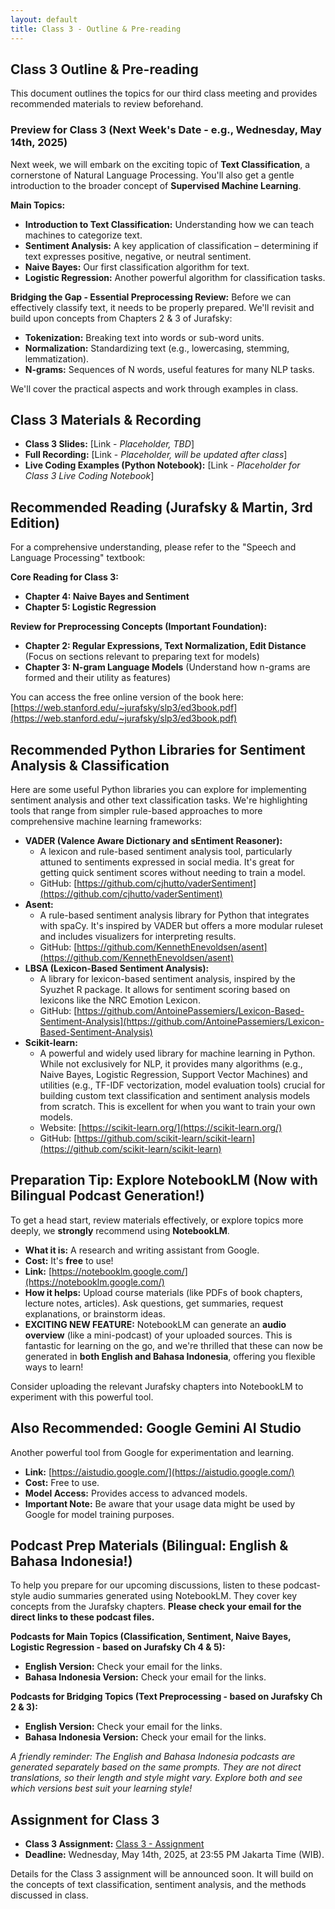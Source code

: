 ```yaml
---
layout: default
title: Class 3 - Outline & Pre-reading
---
```


## Class 3 Outline & Pre-reading

This document outlines the topics for our third class meeting and provides recommended materials to review beforehand.

### Preview for Class 3 (Next Week's Date - e.g., Wednesday, May 14th, 2025)

Next week, we will embark on the exciting topic of **Text Classification**, a cornerstone of Natural Language Processing. You'll also get a gentle introduction to the broader concept of **Supervised Machine Learning**.

**Main Topics:**
* **Introduction to Text Classification:** Understanding how we can teach machines to categorize text. 
* **Sentiment Analysis:** A key application of classification – determining if text expresses positive, negative, or neutral sentiment.
* **Naive Bayes:** Our first classification algorithm for text.
* **Logistic Regression:** Another powerful algorithm for classification tasks. 

**Bridging the Gap - Essential Preprocessing Review:**
Before we can effectively classify text, it needs to be properly prepared. We'll revisit and build upon concepts from Chapters 2 & 3 of Jurafsky:
* **Tokenization:** Breaking text into words or sub-word units.
* **Normalization:** Standardizing text (e.g., lowercasing, stemming, lemmatization).
* **N-grams:** Sequences of N words, useful features for many NLP tasks.

We'll cover the practical aspects and work through examples in class.

## Class 3 Materials & Recording

* **Class 3 Slides:** [Link - *Placeholder, TBD*]
* **Full Recording:** [Link - *Placeholder, will be updated after class*]
* **Live Coding Examples (Python Notebook):** [Link - *Placeholder for Class 3 Live Coding Notebook*]

## Recommended Reading (Jurafsky & Martin, 3rd Edition)

For a comprehensive understanding, please refer to the "Speech and Language Processing" textbook:

**Core Reading for Class 3:**
* **Chapter 4: Naive Bayes and Sentiment**
* **Chapter 5: Logistic Regression**

**Review for Preprocessing Concepts (Important Foundation):**
* **Chapter 2: Regular Expressions, Text Normalization, Edit Distance** (Focus on sections relevant to preparing text for models)
* **Chapter 3: N-gram Language Models** (Understand how n-grams are formed and their utility as features)

You can access the free online version of the book here: [https://web.stanford.edu/~jurafsky/slp3/ed3book.pdf](https://web.stanford.edu/~jurafsky/slp3/ed3book.pdf)

## Recommended Python Libraries for Sentiment Analysis & Classification

Here are some useful Python libraries you can explore for implementing sentiment analysis and other text classification tasks. We're highlighting tools that range from simpler rule-based approaches to more comprehensive machine learning frameworks:

* **VADER (Valence Aware Dictionary and sEntiment Reasoner):**
    * A lexicon and rule-based sentiment analysis tool, particularly attuned to sentiments expressed in social media. It's great for getting quick sentiment scores without needing to train a model.
    * GitHub: [https://github.com/cjhutto/vaderSentiment](https://github.com/cjhutto/vaderSentiment)
* **Asent:**
    * A rule-based sentiment analysis library for Python that integrates with spaCy. It's inspired by VADER but offers a more modular ruleset and includes visualizers for interpreting results.
    * GitHub: [https://github.com/KennethEnevoldsen/asent](https://github.com/KennethEnevoldsen/asent)
* **LBSA (Lexicon-Based Sentiment Analysis):**
    * A library for lexicon-based sentiment analysis, inspired by the Syuzhet R package. It allows for sentiment scoring based on lexicons like the NRC Emotion Lexicon.
    * GitHub: [https://github.com/AntoinePassemiers/Lexicon-Based-Sentiment-Analysis](https://github.com/AntoinePassemiers/Lexicon-Based-Sentiment-Analysis)
* **Scikit-learn:**
    * A powerful and widely used library for machine learning in Python. While not exclusively for NLP, it provides many algorithms (e.g., Naive Bayes, Logistic Regression, Support Vector Machines) and utilities (e.g., TF-IDF vectorization, model evaluation tools) crucial for building custom text classification and sentiment analysis models from scratch. This is excellent for when you want to train your own models.
    * Website: [https://scikit-learn.org/](https://scikit-learn.org/)
    * GitHub: [https://github.com/scikit-learn/scikit-learn](https://github.com/scikit-learn/scikit-learn)

## Preparation Tip: Explore NotebookLM (Now with Bilingual Podcast Generation!)

To get a head start, review materials effectively, or explore topics more deeply, we **strongly** recommend using **NotebookLM**.

* **What it is:** A research and writing assistant from Google.
* **Cost:** It's **free** to use!
* **Link:** [https://notebooklm.google.com/](https://notebooklm.google.com/)
* **How it helps:** Upload course materials (like PDFs of book chapters, lecture notes, articles). Ask questions, get summaries, request explanations, or brainstorm ideas.
* **EXCITING NEW FEATURE:** NotebookLM can generate an **audio overview** (like a mini-podcast) of your uploaded sources. This is fantastic for learning on the go, and we're thrilled that these can now be generated in **both English and Bahasa Indonesia**, offering you flexible ways to learn!

Consider uploading the relevant Jurafsky chapters into NotebookLM to experiment with this powerful tool.

## Also Recommended: Google Gemini AI Studio

Another powerful tool from Google for experimentation and learning.
* **Link:** [https://aistudio.google.com/](https://aistudio.google.com/)
* **Cost:** Free to use.
* **Model Access:** Provides access to advanced models.
* **Important Note:** Be aware that your usage data might be used by Google for model training purposes.

## Podcast Prep Materials (Bilingual: English & Bahasa Indonesia!)

To help you prepare for our upcoming discussions, listen to these podcast-style audio summaries generated using NotebookLM. They cover key concepts from the Jurafsky chapters. **Please check your email for the direct links to these podcast files.**

**Podcasts for Main Topics (Classification, Sentiment, Naive Bayes, Logistic Regression - based on Jurafsky Ch 4 & 5):**
* **English Version:** Check your email for the links.
* **Bahasa Indonesia Version:** Check your email for the links.

**Podcasts for Bridging Topics (Text Preprocessing - based on Jurafsky Ch 2 & 3):**
* **English Version:** Check your email for the links.
* **Bahasa Indonesia Version:** Check your email for the links.

*A friendly reminder: The English and Bahasa Indonesia podcasts are generated separately based on the same prompts. They are not direct translations, so their length and style might vary. Explore both and see which versions best suit your learning style!*

## Assignment for Class 3

* **Class 3 Assignment:** [Class 3 - Assignment](class3-assignment.md)
* **Deadline:** Wednesday, May 14th, 2025, at 23:55 PM Jakarta Time (WIB).

Details for the Class 3 assignment will be announced soon. It will build on the concepts of text classification, sentiment analysis, and the methods discussed in class.

